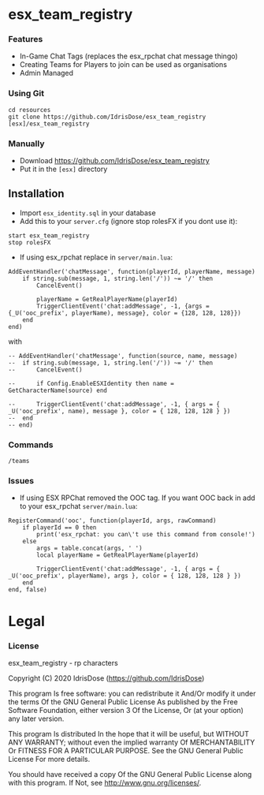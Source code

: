 # esx_team_registry

### Features

- In-Game Chat Tags (replaces the esx_rpchat chat message thingo)
- Creating Teams for Players to join can be used as organisations
- Admin Managed

### Using Git

```
cd resources
git clone https://github.com/IdrisDose/esx_team_registry [esx]/esx_team_registry
```

### Manually

- Download https://github.com/IdrisDose/esx_team_registry
- Put it in the `[esx]` directory

## Installation

- Import `esx_identity.sql` in your database
- Add this to your `server.cfg` (ignore stop rolesFX if you dont use it):

```
start esx_team_registry
stop rolesFX
```

- If using esx_rpchat replace in `server/main.lua`:

```
AddEventHandler('chatMessage', function(playerId, playerName, message)
	if string.sub(message, 1, string.len('/')) ~= '/' then
		CancelEvent()

		playerName = GetRealPlayerName(playerId)
		TriggerClientEvent('chat:addMessage', -1, {args = {_U('ooc_prefix', playerName), message}, color = {128, 128, 128}})
	end
end)
```

with

```
-- AddEventHandler('chatMessage', function(source, name, message)
-- 	if string.sub(message, 1, string.len('/')) ~= '/' then
-- 		CancelEvent()

-- 		if Config.EnableESXIdentity then name = GetCharacterName(source) end

-- 		TriggerClientEvent('chat:addMessage', -1, { args = { _U('ooc_prefix', name), message }, color = { 128, 128, 128 } })
-- 	end
-- end)
```

### Commands

```
/teams
```

### Issues

- If using ESX RPChat removed the OOC tag. If you want OOC back in add to your esx_rpchat `server/main.lua`:

```
RegisterCommand('ooc', function(playerId, args, rawCommand)
	if playerId == 0 then
		print('esx_rpchat: you can\'t use this command from console!')
	else
		args = table.concat(args, ' ')
		local playerName = GetRealPlayerName(playerId)

		TriggerClientEvent('chat:addMessage', -1, { args = { _U('ooc_prefix', playerName), args }, color = { 128, 128, 128 } })
	end
end, false)
```


# Legal

### License

esx_team_registry - rp characters

Copyright (C) 2020 IdrisDose (https://github.com/IdrisDose)

This program Is free software: you can redistribute it And/Or modify it under the terms Of the GNU General Public License As published by the Free Software Foundation, either version 3 Of the License, Or (at your option) any later version.

This program Is distributed In the hope that it will be useful, but WITHOUT ANY WARRANTY; without even the implied warranty Of MERCHANTABILITY Or FITNESS FOR A PARTICULAR PURPOSE. See the GNU General Public License For more details.

You should have received a copy Of the GNU General Public License along with this program. If Not, see http://www.gnu.org/licenses/.
````
